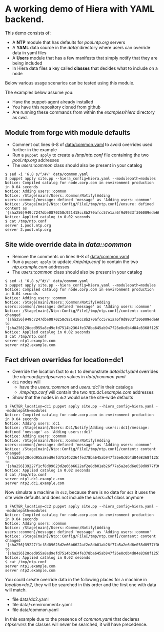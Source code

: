 A working demo of Hiera with YAML backend.
======================================================

This demo consists of:

- A **NTP** module that has defaults for *pool.ntp.org* servers
- A **YAML** data source in the *data/* directory where users can override data in yaml files
- A **Users** module that has a few manifests that simply notify that they are being included
- In Hiera data files a key called **classes** that decides what to include on a node

Below various usage scenarios can be tested using this module.

The examples below assume you:
- Have the puppet-agent already installed
- You have this repository cloned from github
- Are running these commands from within the *examples/hiera* directory as cwd.

Module from forge with module defaults
--------------------------------------

- Comment out lines 6-8 of [data/common.yaml](data/common.yaml#L6-8) to avoid overrides used further in the example
- Run a `puppet apply` to create a */tmp/ntp.conf* file containing the two *pool.ntp.org* addresses
- The *users::common* class should also be present in your catalog

```shell
$ sed -i '6,8 s/^/#/' data/common.yaml
$ puppet apply site.pp --hiera_config=hiera.yaml --modulepath=modules
Notice: Compiled catalog for node.corp.com in environment production in 0.04 seconds
Notice: Adding users::common
Notice: /Stage[main]/Users::Common/Notify[Adding users::common]/message: defined 'message' as 'Adding users::common'
Notice: /Stage[main]/Ntp::Config/File[/tmp/ntp.conf]/ensure: defined content as '{sha256}949c7247dbe0870258c921418cc8b270afcc57e1aa6f9d9933f306009ede60d0'
Notice: Applied catalog in 0.02 seconds
$ cat /tmp/ntp.conf
server 1.pool.ntp.org
server 2.pool.ntp.org
```

Site wide override data in _data::common_
-----------------------------------------

- Remove the comments on lines 6-8 of [data/common.yaml](data/common.yaml#L6-8)
- Run a `puppet apply` to update */tmp/ntp.conf* to contain the two *ntp.example.com* addresses
- The *users::common* class should also be present in your catalog

```shell
$ sed -i '6,8 s/^#//' data/common.yaml
$ puppet apply site.pp --hiera_config=hiera.yaml --modulepath=modules
Notice: Compiled catalog for node.corp.com in environment production in 0.04 seconds
Notice: Adding users::common
Notice: /Stage[main]/Users::Common/Notify[Adding users::common]/message: defined 'message' as 'Adding users::common'
Notice: /Stage[main]/Ntp::Config/File[/tmp/ntp.conf]/content: content changed '{sha256}949c7247dbe0870258c921418cc8b270afcc57e1aa6f9d9933f306009ede60d0' to '{sha256}28ced955a8ed9efd7514b2364fe378ba645ab947f26e8c0b4d84e8368f1257a0'
Notice: Applied catalog in 0.02 seconds
$ cat /tmp/ntp.conf
server ntp1.example.com
server ntp2.example.com
```

Fact driven overrides for location=dc1
--------------------------------------

- Override the location fact to `dc1` to demonstrate *data/dc1.yaml* overrides the *ntp::config::ntpservers* values in *data/common.yaml*
- `dc1` nodes will
  - have the *users::common* and *users::dc1* in their catalogs
  - */tmp/ntp.conf* will contain the two *ntp.dc1.example.com* addresses
- Show that the nodes in `dc2` would use the site-wide defaults

```shell
$ FACTER_location=dc1 puppet apply site.pp --hiera_config=hiera.yaml --modulepath=modules
Notice: Compiled catalog for node.corp.com in environment production in 0.04 seconds
Notice: Adding users::dc1
Notice: /Stage[main]/Users::Dc1/Notify[Adding users::dc1]/message: defined 'message' as 'Adding users::dc1'
Notice: Adding users::common
Notice: /Stage[main]/Users::Common/Notify[Adding users::common]/message: defined 'message' as 'Adding users::common'
Notice: /Stage[main]/Ntp::Config/File[/tmp/ntp.conf]/content: content changed '{sha256}28ced955a8ed9efd7514b2364fe378ba645ab947f26e8c0b4d84e8368f1257a0' to '{sha256}39227f1cf8d09623d2e66b6622af2e8db01ab26f77a5a2e6d6e058d0977f369b'
Notice: Applied catalog in 0.02 seconds
$ cat /tmp/ntp.conf
server ntp1.dc1.example.com
server ntp2.dc1.example.com
```

Now simulate a machine in `dc2`, because there is no data for `dc2` it uses the site wide defaults and
does not include the *users::dc1* class anymore

```shell
$ FACTER_location=dc2 puppet apply site.pp --hiera_config=hiera.yaml --modulepath=modules
Notice: Compiled catalog for node.corp.com in environment production in 0.04 seconds
Notice: Adding users::common
Notice: /Stage[main]/Users::Common/Notify[Adding users::common]/message: defined 'message' as 'Adding users::common'
Notice: /Stage[main]/Ntp::Config/File[/tmp/ntp.conf]/content: content changed '{sha256}39227f1cf8d09623d2e66b6622af2e8db01ab26f77a5a2e6d6e058d0977f369b' to '{sha256}28ced955a8ed9efd7514b2364fe378ba645ab947f26e8c0b4d84e8368f1257a0'
Notice: Applied catalog in 0.02 seconds
$ cat /tmp/ntp.conf
server ntp1.example.com
server ntp2.example.com
```

You could create override data in the following places for a machine in *location=dc2*, they will be searched in this order and the first one with data will match.

- file data/dc2.yaml
- file data/&lt;environment&gt;.yaml
- file data/common.yaml

In this example due to the presence of *common.yaml* that declares *ntpservers* the classes will never be searched, it will have precedence.
